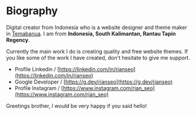 # Biography
Digital creator from Indonesia who is a website designer and theme maker in [Temabanua](https://github.com/temabanua). I am from **Indonesia, South Kalimantan, Rantau Tapin Regency**.

Currently the main work I do is creating quality and free website themes. If you like some of the work I have created, don't hesitate to give me support.

- Profile Linkedin / [https://linkedin.com/in/rianseo](https://linkedin.com/in/rianseo)
- Google Developer / [https://g.dev/rianseo](https://g.dev/rianseo)
- Profile Instagram / [https://www.instagram.com/rian_seo](https://www.instagram.com/rian_seo)

Greetings brother, I would be very happy if you said hello!
